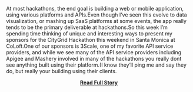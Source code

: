 <p>At most hackathons, the end goal is building a web or mobile application, using various platforms and APIs.Even though I&rsquo;ve seen this evolve to data visualization, or mashing up SaaS platforms at some events, the app really tends to be the primary deliverable at hackathons.So this week I&rsquo;m spending time thinking of unique and interesting ways to present my sponsors for the CityGrid Hackathon this weekend in Santa Monica at CoLoft.One of our sponsors is 3Scale, one of my favorite API service providers, and while we see many of the API service providers including Apigee and Mashery involved in many of the hackathons you really dont see anything built using their platform.(I know they&rsquo;ll ping me and say they do, but really your building using their clients.</p>
<center><p><a href="http://www.apievangelist.com/2012/04/23/api-as-the-deliverable-at-the-hackathon/" style='padding:25px; font-sze:18px; font-weight: bold;'>Read Full Story</a></p></center>
